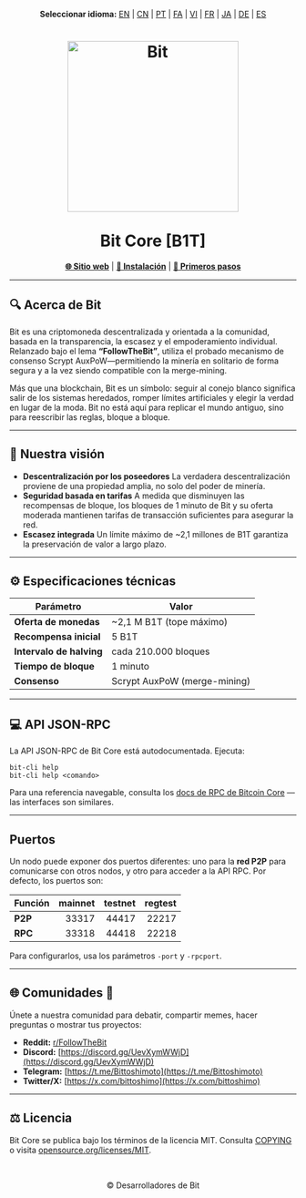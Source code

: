 <p align="center">
  <strong>Seleccionar idioma:</strong>
  <a href="README.md">EN</a> |
  <a href="README_zh-CN.md">CN</a> |
  <a href="README_pt.md">PT</a> |
  <a href="README_fa.md">FA</a> |
  <a href="README_vi.md">VI</a> |
  <a href="README_fr.md">FR</a> |
  <a href="README_ja.md">JA</a> |
  <a href="README_de.md">DE</a> |
  <a href="README_es.md">ES</a>
</p>

<h1 align="center">
  <img src="https://b1tcore.org/bit-logo.png" alt="Bit" width="300" />
  <br /><br />
  Bit Core [B1T]
</h1>

<p align="center">
  <a href="https://b1tcore.org"><strong>🌐 Sitio web</strong></a> |
  <a href="INSTALL.md"><strong>🚀 Instalación</strong></a> |
  <a href="doc/getting-started.md"><strong>📖 Primeros pasos</strong></a>
</p>

---

## 🔍 Acerca de Bit

Bit es una criptomoneda descentralizada y orientada a la comunidad, basada en la transparencia, la escasez y el empoderamiento individual. Relanzado bajo el lema **“FollowTheBit”**, utiliza el probado mecanismo de consenso Scrypt AuxPoW—permitiendo la minería en solitario de forma segura y a la vez siendo compatible con la merge-mining.

Más que una blockchain, Bit es un símbolo: seguir al conejo blanco significa salir de los sistemas heredados, romper límites artificiales y elegir la verdad en lugar de la moda. Bit no está aquí para replicar el mundo antiguo, sino para reescribir las reglas, bloque a bloque.

---

## 🎯 Nuestra visión

* **Descentralización por los poseedores**
  La verdadera descentralización proviene de una propiedad amplia, no solo del poder de minería.
* **Seguridad basada en tarifas**
  A medida que disminuyen las recompensas de bloque, los bloques de 1 minuto de Bit y su oferta moderada mantienen tarifas de transacción suficientes para asegurar la red.
* **Escasez integrada**
  Un límite máximo de \~2,1 millones de B1T garantiza la preservación de valor a largo plazo.

---

## ⚙️ Especificaciones técnicas

| Parámetro                | Valor                        |
| ------------------------ | ---------------------------- |
| **Oferta de monedas**    | \~2,1 M B1T (tope máximo)    |
| **Recompensa inicial**   | 5 B1T                        |
| **Intervalo de halving** | cada 210.000 bloques         |
| **Tiempo de bloque**     | 1 minuto                     |
| **Consenso**             | Scrypt AuxPoW (merge-mining) |

---

## 💻 API JSON-RPC

La API JSON-RPC de Bit Core está autodocumentada. Ejecuta:

```
bit-cli help
bit-cli help <comando>
```

Para una referencia navegable, consulta los [docs de RPC de Bitcoin Core](https://developer.bitcoin.org/reference/rpc/) — las interfaces son similares.

---

## Puertos

Un nodo puede exponer dos puertos diferentes: uno para la **red P2P** para comunicarse con otros nodos, y otro para acceder a la API RPC. Por defecto, los puertos son:

| Función | mainnet | testnet | regtest |
| :------ | ------: | ------: | ------: |
| **P2P** |   33317 |   44417 |   22217 |
| **RPC** |   33318 |   44418 |   22218 |

Para configurarlos, usa los parámetros `-port` y `-rpcport`.

---

## 🌐 Comunidades 🐰

Únete a nuestra comunidad para debatir, compartir memes, hacer preguntas o mostrar tus proyectos:

* **Reddit:** [r/FollowTheBit](https://www.reddit.com/r/FollowTheBit/)
* **Discord:** [https://discord.gg/UevXymWWjD](https://discord.gg/UevXymWWjD)
* **Telegram:** [https://t.me/Bittoshimoto](https://t.me/Bittoshimoto)
* **Twitter/X:** [https://x.com/bittoshimo](https://x.com/bittoshimo)

---

## ⚖️ Licencia

Bit Core se publica bajo los términos de la licencia MIT.
Consulta [COPYING](COPYING) o visita [opensource.org/licenses/MIT](https://opensource.org/licenses/MIT).

<br />
<p align="center">
  &copy; Desarrolladores de Bit
</p>

